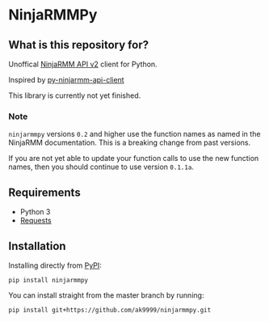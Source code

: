 # NinjaRMMPy

## What is this repository for?

Unoffical [NinjaRMM API v2](https://app.ninjarmm.com/apidocs/) client for Python.

Inspired by [py-ninjarmm-api-client](https://pypi.org/project/py-ninjarmm-api-client/)

This library is currently not yet finished.

### Note

`ninjarmmpy` versions `0.2` and higher use the function names as named in the
NinjaRMM documentation. This is a breaking change from past versions.

If you are not yet able to update your function calls to use the new function names,
then you should continue to use version `0.1.1a`.

## Requirements

* Python 3
* [Requests](https://pypi.org/project/requests/)

## Installation

Installing directly from [PyPI](https://pypi.org/project/ninjarmmpy/):

`pip install ninjarmmpy`

You can install straight from the master branch by running:

`pip install git+https://github.com/ak9999/ninjarmmpy.git`